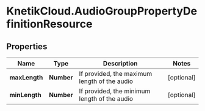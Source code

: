 # KnetikCloud.AudioGroupPropertyDefinitionResource

## Properties
Name | Type | Description | Notes
------------ | ------------- | ------------- | -------------
**maxLength** | **Number** | If provided, the maximum length of the audio | [optional] 
**minLength** | **Number** | If provided, the minimum length of the audio | [optional] 



